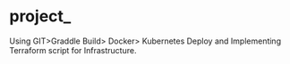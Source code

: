 # project_
Using GIT>Graddle Build> Docker> Kubernetes Deploy and Implementing Terraform script for Infrastructure.
